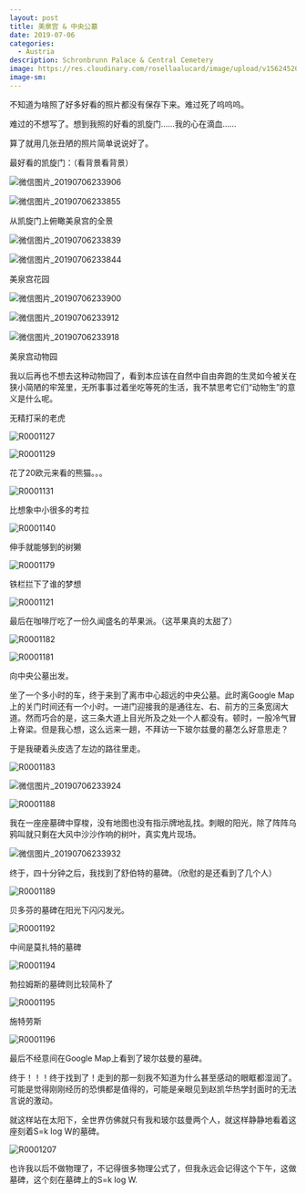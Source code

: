 ```yaml
---
layout: post
title: 美泉宫 & 中央公墓
date: 2019-07-06
categories:
  - Austria
description: Schronbrunn Palace & Central Cemetery
image: https://res.cloudinary.com/rosellaalucard/image/upload/v1562452029/R0001207_ufd1av.jpg
image-sm:
---
```


不知道为啥照了好多好看的照片都没有保存下来。难过死了呜呜呜。

难过的不想写了。想到我照的好看的凯旋门……我的心在滴血……

算了就用几张丑陋的照片简单说说好了。

最好看的凯旋门：（看背景看背景）

![微信图片_20190706233906](https://res.cloudinary.com/rosellaalucard/image/upload/v1562452052/%E5%BE%AE%E4%BF%A1%E5%9B%BE%E7%89%87_20190706233906_xickkv.jpg)

![微信图片_20190706233855](https://res.cloudinary.com/rosellaalucard/image/upload/v1562452054/%E5%BE%AE%E4%BF%A1%E5%9B%BE%E7%89%87_20190706233855_epp6tz.jpg)

从凯旋门上俯瞰美泉宫的全景

![微信图片_20190706233839](C:\Users\zhuqi\OneDrive\桌面\miscellany\Austria\微信图片_20190706233839.jpg)

![微信图片_20190706233844](https://res.cloudinary.com/rosellaalucard/image/upload/v1562452053/%E5%BE%AE%E4%BF%A1%E5%9B%BE%E7%89%87_20190706233844_y9qyeh.jpg)

美泉宫花园

![微信图片_20190706233900](https://res.cloudinary.com/rosellaalucard/image/upload/v1562452052/%E5%BE%AE%E4%BF%A1%E5%9B%BE%E7%89%87_20190706233900_yf8cub.jpg)

![微信图片_20190706233912](https://res.cloudinary.com/rosellaalucard/image/upload/v1562452053/%E5%BE%AE%E4%BF%A1%E5%9B%BE%E7%89%87_20190706233912_jtvjmy.jpg)

![微信图片_20190706233918](https://res.cloudinary.com/rosellaalucard/image/upload/v1562452053/%E5%BE%AE%E4%BF%A1%E5%9B%BE%E7%89%87_20190706233918_hmw4a1.jpg)

美泉宫动物园

我以后再也不想去这种动物园了，看到本应该在自然中自由奔跑的生灵如今被关在狭小简陋的牢笼里，无所事事过着坐吃等死的生活，我不禁思考它们“动物生”的意义是什么呢。

无精打采的老虎

![R0001127](https://res.cloudinary.com/rosellaalucard/image/upload/v1562452031/R0001127_p2pcwf.jpg)

![R0001129](https://res.cloudinary.com/rosellaalucard/image/upload/v1562452030/R0001129_qyma6a.jpg)

花了20欧元来看的熊猫。。。

![R0001131](https://res.cloudinary.com/rosellaalucard/image/upload/v1562452030/R0001131_v3qt7v.jpg)

比想象中小很多的考拉

![R0001140](https://res.cloudinary.com/rosellaalucard/image/upload/v1562452032/R0001140_zra8xh.jpg)

伸手就能够到的树獭

![R0001179](https://res.cloudinary.com/rosellaalucard/image/upload/v1562452028/R0001179_m9dzrh.jpg)

铁栏拦下了谁的梦想

![R0001121](https://res.cloudinary.com/rosellaalucard/image/upload/v1562452030/R0001121_pbinzw.jpg)

最后在咖啡厅吃了一份久闻盛名的苹果派。（这苹果真的太甜了）

![R0001182](https://res.cloudinary.com/rosellaalucard/image/upload/v1562452037/R0001182_mgsleu.jpg)

![R0001181](https://res.cloudinary.com/rosellaalucard/image/upload/v1562452032/R0001181_u0mhrh.jpg)

向中央公墓出发。

坐了一个多小时的车，终于来到了离市中心超远的中央公墓。此时离Google Map上的关门时间还有一个小时。一进门迎接我的是通往左、右、前方的三条宽阔大道。然而巧合的是，这三条大道上目光所及之处一个人都没有。顿时，一股冷气冒上脊梁。但是我心想，这么远来一趟，不拜访一下玻尔兹曼的墓怎么好意思走？

于是我硬着头皮选了左边的路往里走。

![R0001183](https://res.cloudinary.com/rosellaalucard/image/upload/v1562452033/R0001183_zx6aff.jpg)

![微信图片_20190706233924](https://res.cloudinary.com/rosellaalucard/image/upload/v1562452053/%E5%BE%AE%E4%BF%A1%E5%9B%BE%E7%89%87_20190706233924_i265p8.jpg)

![R0001188](https://res.cloudinary.com/rosellaalucard/image/upload/v1562452038/R0001188_fcxhcu.jpg)

我在一座座墓碑中穿梭，没有地图也没有指示牌地乱找。刺眼的阳光，除了阵阵乌鸦叫就只剩在大风中沙沙作响的树叶，真实鬼片现场。

![微信图片_20190706233932](https://res.cloudinary.com/rosellaalucard/image/upload/v1562452053/%E5%BE%AE%E4%BF%A1%E5%9B%BE%E7%89%87_20190706233932_h58mmi.jpg)

终于，四十分钟之后，我找到了舒伯特的墓碑。（欣慰的是还看到了几个人）

![R0001189](https://res.cloudinary.com/rosellaalucard/image/upload/v1562452045/R0001189_x216e2.jpg)

贝多芬的墓碑在阳光下闪闪发光。

![R0001192](https://res.cloudinary.com/rosellaalucard/image/upload/v1562452048/R0001192_esd4ac.jpg)

中间是莫扎特的墓碑

![R0001194](https://res.cloudinary.com/rosellaalucard/image/upload/v1562452045/R0001194_lmdnuk.jpg)

勃拉姆斯的墓碑则比较简朴了

![R0001195](https://res.cloudinary.com/rosellaalucard/image/upload/v1562452043/R0001195_wank11.jpg)

施特劳斯

![R0001196](https://res.cloudinary.com/rosellaalucard/image/upload/v1562452046/R0001196_j4nvms.jpg)

最后不经意间在Google Map上看到了玻尔兹曼的墓碑。

终于！！！终于找到了！走到的那一刻我不知道为什么甚至感动的眼眶都湿润了。可能是觉得刚刚经历的恐惧都是值得的，可能是亲眼见到赵凯华热学封面时的无法言说的激动。

就这样站在太阳下，全世界仿佛就只有我和玻尔兹曼两个人，就这样静静地看着这座刻着S=k log W的墓碑。

![R0001207](https://res.cloudinary.com/rosellaalucard/image/upload/v1562452029/R0001207_ufd1av.jpg)

也许我以后不做物理了，不记得很多物理公式了，但我永远会记得这个下午，这做墓碑，这个刻在墓碑上的S=k log W.